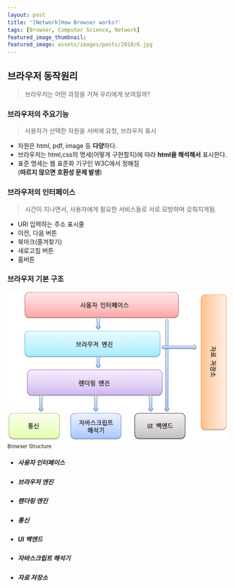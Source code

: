 ```yaml
---
layout: post
title: '[Network]How Browser works?'
tags: [Browser, Computer Science, Network]
featured_image_thumbnail:
featured_image: assets/images/posts/2018/6.jpg
---
```


## 브라우저 동작원리

> 브라우저는 어떤 과정을 거쳐 우리에게 보여질까?

### 브라우저의 주요기능

> 사용자가 선택한 자원을 서버에 요청, 브라우저 표시

- 자원은 html, pdf, image 등 **다양**하다.
- 브라우저는 html,css의 명세(어떻게 구현할지)에 따라 **html을 해석해서** 표시한다.
- 표준 명세는 웹 표준화 기구인 W3C에서 정해짐  
  (**따르지 않으면 호환성 문제 발생**)

### 브라우저의 인터페이스

> 시간이 지나면서, 사용자에게 필요한 서비스들로 서로 모방하며 갖춰지게됨.

- URI 입력하는 주소 표시줄
- 이전, 다음 버튼
- 북마크(즐겨찾기)
- 새로고침 버튼
- 홈버튼

### 브라우저 기본 구조

![BrowserStructure](/assets/images/posts/2021/BrowserStructure.png)
<small>Browser Structure</small>

- ##### 사용자 인터페이스

- ##### 브라우저 엔진
- ##### 렌더링 엔진
- ##### 통신
- ##### UI 백엔드
- ##### 자바스크립트 해석기
- ##### 자료 저장소
